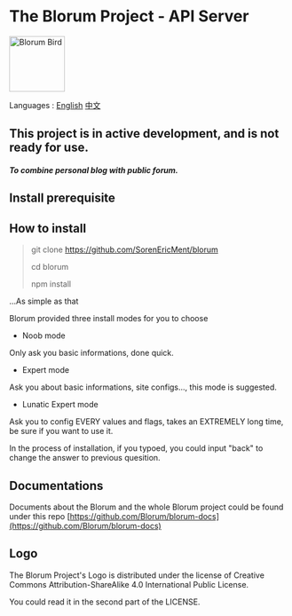 # The Blorum Project - API Server 
<img alt="Blorum Bird" src="https://github.com/SorenEricMent/blorum/blob/main/statics/blorum.png" width="100" height="100">

Languages : [English](https://github.com/SorenEricMent/blorum/blob/main/README.md) [中文](https://github.com/SorenEricMent/blorum/blob/main/README_zh-cn.md)

## This project is in active development, and is not ready for use.

#### _To combine personal blog with public forum._


## Install prerequisite

## How to install

> git clone https://github.com/SorenEricMent/blorum
>
> cd blorum
>
> npm install

...As simple as that

Blorum provided three install modes for you to choose

- Noob mode

Only ask you basic informations, done quick.



- Expert mode

Ask you about basic informations, site configs..., this mode is suggested.



- Lunatic Expert mode

Ask you to config EVERY values and flags, takes an EXTREMELY long time, be sure if you want to use it.



In the process of installation, if you typoed, you could input "back" to change the answer to previous quesition.


## Documentations
Documents about the Blorum and the whole Blorum project could be found under this repo 
[https://github.com/Blorum/blorum-docs](https://github.com/Blorum/blorum-docs)

## Logo

The Blorum Project's Logo is distributed under the license of Creative Commons Attribution-ShareAlike 4.0 International Public License.

You could read it in the second part of the LICENSE.
